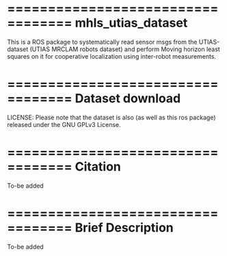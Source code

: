==================================
mhls_utias_dataset
==================================

This is a ROS package to systematically read sensor msgs from the UTIAS-dataset (UTIAS MRCLAM robots dataset) and perform Moving horizon least squares on it for cooperative localization using inter-robot measurements.

==================================
Dataset download
==================================



LICENSE: Please note that the dataset is also (as well as this ros package) released under the GNU GPLv3 License. 

==================================
Citation
==================================
To-be added



==================================
Brief Description
==================================
To-be added
